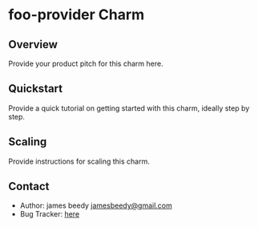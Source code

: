 # foo-provider Charm

Overview
--------

Provide your product pitch for this charm here.

Quickstart
----------

Provide a quick tutorial on getting started with this charm, ideally step by
step.

Scaling
-------

Provide instructions for scaling this charm.

Contact
-------
 - Author: james beedy <jamesbeedy@gmail.com>
 - Bug Tracker: [here](https://github.com/jamesbeedy/operator-foo-provider/issues)
